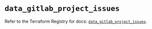 # `data_gitlab_project_issues`

Refer to the Terraform Registry for docs: [`data_gitlab_project_issues`](https://registry.terraform.io/providers/gitlabhq/gitlab/16.8.1/docs/data-sources/project_issues).
